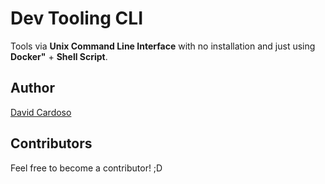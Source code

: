 # Dev Tooling CLI

Tools via **Unix Command Line Interface** with no installation and just using **Docker"** + **Shell Script**.

## Author

[David Cardoso](https://github.com/DavidCardoso)

## Contributors

Feel free to become a contributor! ;D

